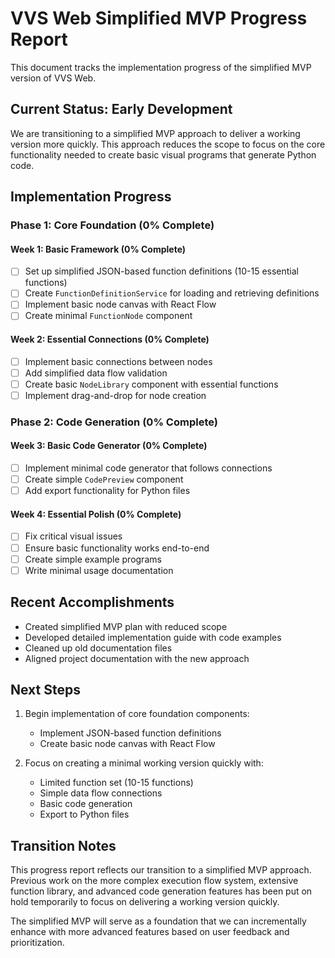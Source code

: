 # VVS Web Simplified MVP Progress Report

This document tracks the implementation progress of the simplified MVP version of VVS Web.

## Current Status: Early Development

We are transitioning to a simplified MVP approach to deliver a working version more quickly. This approach reduces the scope to focus on the core functionality needed to create basic visual programs that generate Python code.

## Implementation Progress

### Phase 1: Core Foundation (0% Complete)

#### Week 1: Basic Framework (0% Complete)
- [ ] Set up simplified JSON-based function definitions (10-15 essential functions)
- [ ] Create `FunctionDefinitionService` for loading and retrieving definitions
- [ ] Implement basic node canvas with React Flow
- [ ] Create minimal `FunctionNode` component

#### Week 2: Essential Connections (0% Complete)
- [ ] Implement basic connections between nodes
- [ ] Add simplified data flow validation
- [ ] Create basic `NodeLibrary` component with essential functions
- [ ] Implement drag-and-drop for node creation

### Phase 2: Code Generation (0% Complete)

#### Week 3: Basic Code Generator (0% Complete)
- [ ] Implement minimal code generator that follows connections
- [ ] Create simple `CodePreview` component
- [ ] Add export functionality for Python files

#### Week 4: Essential Polish (0% Complete)
- [ ] Fix critical visual issues
- [ ] Ensure basic functionality works end-to-end
- [ ] Create simple example programs
- [ ] Write minimal usage documentation

## Recent Accomplishments

- Created simplified MVP plan with reduced scope
- Developed detailed implementation guide with code examples
- Cleaned up old documentation files
- Aligned project documentation with the new approach

## Next Steps

1. Begin implementation of core foundation components:
   - Implement JSON-based function definitions
   - Create basic node canvas with React Flow

2. Focus on creating a minimal working version quickly with:
   - Limited function set (10-15 functions)
   - Simple data flow connections
   - Basic code generation
   - Export to Python files

## Transition Notes

This progress report reflects our transition to a simplified MVP approach. Previous work on the more complex execution flow system, extensive function library, and advanced code generation features has been put on hold temporarily to focus on delivering a working version quickly.

The simplified MVP will serve as a foundation that we can incrementally enhance with more advanced features based on user feedback and prioritization. 